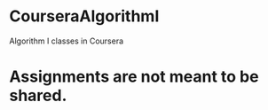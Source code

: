 CourseraAlgorithmI
==================

Algorithm I classes in Coursera

Assignments are not meant to be shared.
=======
